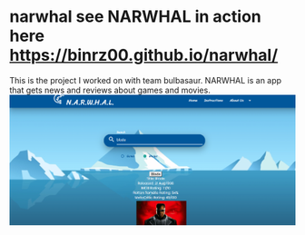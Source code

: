 # narwhal see NARWHAL in action here https://binrz00.github.io/narwhal/
This is the project I worked on with team bulbasaur. NARWHAL is an app that gets news and reviews about games and movies. 
<img src="assets/images/Screen Shot.png">
